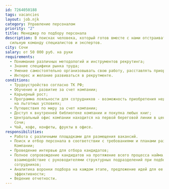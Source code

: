 ```yaml
---
id: 7264050188
tags: vacancies
layout: job.njk
category: Управление персоналом
priority: "2"
title: Менеджер по подбору персонала
description: В поисках человека, который готов вместе с нами отстраивать самую
  сильную команду специалистов и экспертов.
city: Сочи
salary: от 50 000 руб. на руки
requirements:
  - Понимание различных методологий и инструментов рекрутинга;
  - Знание специфики рынка труда;
  - Умение самостоятельно организовывать свою работу, расставлять приоритеты;
  - Интерес и желание развиваться в рекрутменте.
conditions:
  - Трудоустройство согласно ТК РФ;
  - Обучение и развитие за счет компании;
  - Карьерный рост;
  - Программа лояльности для сотрудников - возможность приобретения недвижимости
    на льготных условиях;
  - Путешествия по миру за счет компании;
  - Доступ к внутренней библиотеке компании и покупка любых книг;
  - Центральный офис компании находится на первой береговой линии в центре г.
    Сочи;
  - Чай, кофе, конфеты, фрукты в офисе.
responsibilities:
  - Работа с различными площадками для размещения вакансий.
  - Поиск и отбор персонала в соответствии с требованиями и планами развития
    Компании;
  - Проведение интервью для отбора кандидатов;
  - Полное сопровождение кандидатов на протяжение всего процесса найма, активное
    взаимодействие с руководителями структурных подразделений при подборе
    сотрудников;
  - Аналитика воронки подбора на каждом этапе, предложение идей для ее
    эффективности;
  - Ведение отчетности.
---
```

